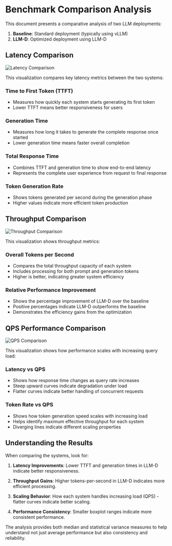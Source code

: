 # Benchmark Comparison Analysis

This document presents a comparative analysis of two LLM deployments:
1. **Baseline**: Standard deployment (typically using vLLM)
2. **LLM-D**: Optimized deployment using LLM-D

## Latency Comparison

![Latency Comparison](latency_comparison.png)

This visualization compares key latency metrics between the two systems:

### Time to First Token (TTFT)
- Measures how quickly each system starts generating its first token
- Lower TTFT means better responsiveness for users

### Generation Time
- Measures how long it takes to generate the complete response once started
- Lower generation time means faster overall completion

### Total Response Time
- Combines TTFT and generation time to show end-to-end latency
- Represents the complete user experience from request to final response

### Token Generation Rate
- Shows tokens generated per second during the generation phase
- Higher values indicate more efficient token production

## Throughput Comparison

![Throughput Comparison](throughput_comparison.png)

This visualization shows throughput metrics:

### Overall Tokens per Second
- Compares the total throughput capacity of each system
- Includes processing for both prompt and generation tokens
- Higher is better, indicating greater system efficiency

### Relative Performance Improvement
- Shows the percentage improvement of LLM-D over the baseline
- Positive percentages indicate LLM-D outperforms the baseline
- Demonstrates the efficiency gains from the optimization

## QPS Performance Comparison

![QPS Comparison](qps_comparison.png)

This visualization shows how performance scales with increasing query load:

### Latency vs QPS
- Shows how response time changes as query rate increases
- Steep upward curves indicate degradation under load
- Flatter curves indicate better handling of concurrent requests

### Token Rate vs QPS
- Shows how token generation speed scales with increasing load
- Helps identify maximum effective throughput for each system
- Diverging lines indicate different scaling properties

## Understanding the Results

When comparing the systems, look for:

1. **Latency Improvements**: Lower TTFT and generation times in LLM-D indicate better responsiveness.

2. **Throughput Gains**: Higher tokens-per-second in LLM-D indicates more efficient processing.

3. **Scaling Behavior**: How each system handles increasing load (QPS) - flatter curves indicate better scaling.

4. **Performance Consistency**: Smaller boxplot ranges indicate more consistent performance.

The analysis provides both median and statistical variance measures to help understand not just average performance but also consistency and reliability.
